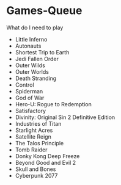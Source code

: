 # Games-Queue
What do I need to play

* Little Inferno
* Autonauts
* Shortest Trip to Earth
* Jedi Fallen Order
* Outer Wilds
* Outer Worlds
* Death Stranding
* Control
* Spiderman
* God of War
* Hero-U: Rogue to Redemption
* Satisfactory
* Divinity: Original Sin 2 Definitive Edition
* Industries of Titan
* Starlight Acres
* Satellite Reign
* The Talos Principle
* Tomb Raider
* Donky Kong Deep Freeze
* Beyond Good and Evil 2
* Skull and Bones
* Cyberpunk 2077
